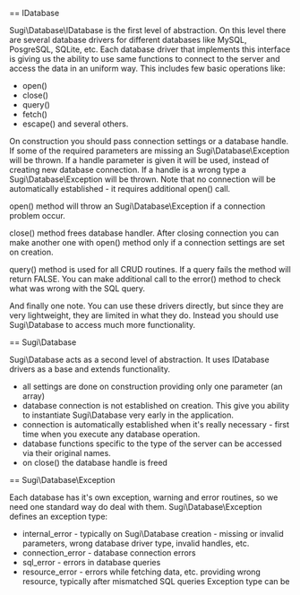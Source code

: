 == IDatabase

Sugi\Database\IDatabase is the first level of abstraction. On this level there are several database drivers for different databases like MySQL, PosgreSQL, SQLite, etc. Each database driver that implements this interface is giving us the ability to use same functions to connect to the server and access the data in an uniform way. This includes few basic operations like:
 - open()
 - close()
 - query()
 - fetch()
 - escape()
and several others.

On construction you should pass connection settings or a database handle. If some of the required parameters are missing an Sugi\Database\Exception will be thrown. If a handle parameter is given it will be used, instead of creating new database connection. If a handle is a wrong type a Sugi\Database\Exception will be thrown. Note that no connection will be automatically established - it requires additional open() call.

open() method will throw an Sugi\Database\Exception if a connection problem occur.

close() method frees database handler. After closing connection you can make another one with open() method only if a connection settings are set on creation.

query() method is used for all CRUD routines. If a query fails the method will return FALSE. You can make additional call to the error() method to check what was wrong with the SQL query.

And finally one note. You can use these drivers directly, but since they are very lightweight, they are limited in what they do. Instead you should use Sugi\Database to access much more functionality.

== Sugi\Database

Sugi\Database acts as a second level of abstraction. It uses IDatabase drivers as a base and extends functionality.
 - all settings are done on construction providing only one parameter (an array)
 - database connection is not established on creation. This give you ability to instantiate Sugi\Database very early in the application.
 - connection is automatically established when it's really necessary - first time when you execute any database operation.
 - database functions specific to the type of the server can be accessed via their original names.
 - on close() the database handle is freed

== Sugi\Database\Exception

Each database has it's own exception, warning and error routines, so we need one standard way do deal with them.
Sugi\Database\Exception defines an exception type:
 - internal_error - typically on Sugi\Database creation - missing or invalid parameters, wrong database driver type, invalid handles, etc.
 - connection_error - database connection errors
 - sql_error - errors in database queries
 - resource_error - errors while fetching data, etc. providing wrong resource, typically after mismatched SQL queries 
Exception type can be 

